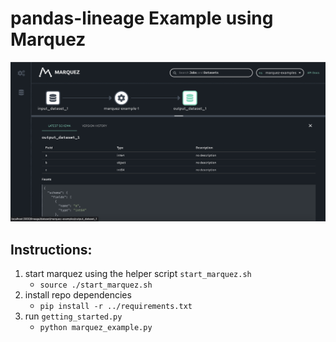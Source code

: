 # pandas-lineage Example using Marquez
![Alt text](../../docs/assets/images/marquez-example-1-ui-output.png)

## Instructions:
1. start marquez using the helper script `start_marquez.sh`
   * `source ./start_marquez.sh`
2. install repo dependencies
   * `pip install -r ../requirements.txt`
3. run `getting_started.py`
   * `python marquez_example.py`